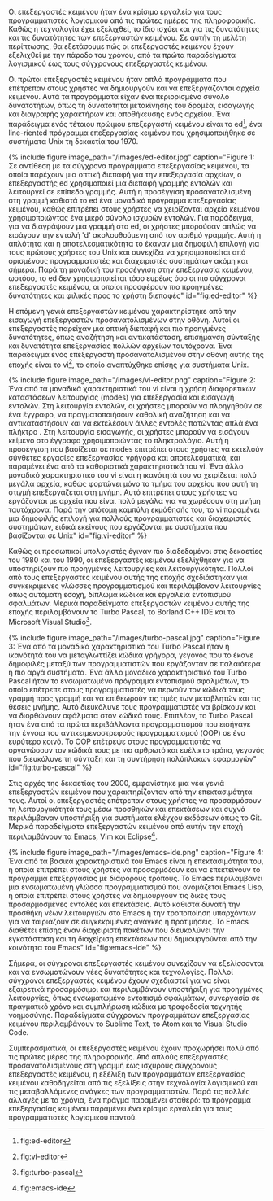 Οι επεξεργαστές κειμένου ήταν ένα κρίσιμο εργαλείο για τους προγραμματιστές λογισμικού από τις πρώτες ημέρες της πληροφορικής. Καθώς η τεχνολογία έχει εξελιχθεί, το ίδιο ισχύει και για τις δυνατότητες και τις δυνατότητες των επεξεργαστών κειμένου. Σε αυτήν τη μελέτη περίπτωσης, θα εξετάσουμε πώς οι επεξεργαστές κειμένου έχουν εξελιχθεί με την πάροδο του χρόνου, από τα πρώτα παραδείγματα λογισμικού έως τους σύγχρονους επεξεργαστές κειμένου. 
 
Οι πρώτοι επεξεργαστές κειμένου ήταν απλά προγράμματα που επέτρεπαν στους χρήστες να δημιουργούν και να επεξεργάζονται αρχεία κειμένου. Αυτά τα προγράμματα είχαν ένα περιορισμένο σύνολο δυνατοτήτων, όπως τη δυνατότητα μετακίνησης του δρομέα, εισαγωγής και διαγραφής χαρακτήρων και αποθήκευσης ενός αρχείου. Ένα παράδειγμα ενός τέτοιου πρώιμου επεξεργαστή κειμένου είναι το ed[^1], ένα line-riented πρόγραμμα επεξεργασίας κειμένου που χρησιμοποιήθηκε σε συστήματα Unix τη δεκαετία του 1970. 

{% include figure image_path="/images/ed-editor.jpg" caption="Figure 1: Σε αντίθεση με τα σύγχρονα προγράμματα επεξεργασίας κειμένου, τα οποία παρέχουν μια οπτική διεπαφή για την επεξεργασία αρχείων, ο επεξεργαστής ed χρησιμοποιεί μια διεπαφή γραμμής εντολών και λειτουργεί σε επίπεδο γραμμής. Αυτή η προσέγγιση προσανατολισμένη στη γραμμή καθιστά το ed ένα μοναδικό πρόγραμμα επεξεργασίας κειμένου, καθώς επιτρέπει στους χρήστες να χειρίζονται αρχεία κειμένου χρησιμοποιώντας ένα μικρό σύνολο ισχυρών εντολών. Για παράδειγμα, για να διαγράψουν μια γραμμή στο ed, οι χρήστες μπορούσαν απλώς να εισάγουν την εντολή 'd' ακολουθούμενη από τον αριθμό γραμμής. Αυτή η απλότητα και η αποτελεσματικότητα το έκαναν μια δημοφιλή επιλογή για τους πρώτους χρήστες του Unix και συνεχίζει να χρησιμοποιείται από ορισμένους προγραμματιστές και διαχειριστές συστημάτων ακόμη και σήμερα. Παρά τη μοναδική του προσέγγιση στην επεξεργασία κειμένου, ωστόσο, το ed δεν χρησιμοποιείται τόσο ευρέως όσο οι πιο σύγχρονοι επεξεργαστές κειμένου, οι οποίοι προσφέρουν πιο προηγμένες δυνατότητες και φιλικές προς το χρήστη διεπαφές" id="fig:ed-editor" %}
 
Η επόμενη γενιά επεξεργαστών κειμένου χαρακτηρίστηκε από την εισαγωγή επεξεργαστών προσανατολισμένων στην οθόνη. Αυτοί οι επεξεργαστές παρείχαν μια οπτική διεπαφή και πιο προηγμένες δυνατότητες, όπως αναζήτηση και αντικατάσταση, επισήμανση σύνταξης και δυνατότητα επεξεργασίας πολλών αρχείων ταυτόχρονα. Ένα παράδειγμα ενός επεξεργαστή προσανατολισμένου στην οθόνη αυτής της εποχής είναι το vi[^2], το οποίο αναπτύχθηκε επίσης για συστήματα Unix. 

{% include figure image_path="/images/vi-editor.png" caption="Figure 2: Ένα από τα μοναδικά χαρακτηριστικά του vi είναι η χρήση διαφορετικών καταστάσεων λειτουργίας (modes) για επεξεργασία και εισαγωγή εντολών. Στη λειτουργία εντολών, οι χρήστες μπορούν να πλοηγηθούν σε ένα έγγραφο, να πραγματοποιήσουν καθολική αναζήτηση και να αντικαταστήσουν και να εκτελέσουν άλλες εντολές πατώντας απλά ένα πλήκτρο . Στη λειτουργία εισαγωγής, οι χρήστες μπορούν να εισάγουν κείμενο στο έγγραφο χρησιμοποιώντας το πληκτρολόγιο. Αυτή η προσέγγιση που βασίζεται σε modes επιτρέπει στους χρήστες να εκτελούν σύνθετες εργασίες επεξεργασίας γρήγορα και αποτελεσματικά, και παραμένει ένα από τα καθοριστικά χαρακτηριστικά του vi. Ένα άλλο μοναδικό χαρακτηριστικό του vi είναι η ικανότητά του να χειρίζεται πολύ μεγάλα αρχεία, καθώς φορτώνει μόνο το τμήμα του αρχείου που αυτή τη στιγμή επεξεργάζεται στη μνήμη. Αυτό επιτρέπει στους χρήστες να εργάζονται με αρχεία που είναι πολύ μεγάλα για να χωρέσουν στη μνήμη ταυτόχρονα. Παρά την απότομη καμπύλη εκμάθησής του, το vi παραμένει μια δημοφιλής επιλογή για πολλούς προγραμματιστές και διαχειριστές συστημάτων, ειδικά εκείνους που εργάζονται με συστήματα που βασίζονται σε Unix" id="fig:vi-editor" %}
 
Καθώς οι προσωπικοί υπολογιστές έγιναν πιο διαδεδομένοι στις δεκαετίες του 1980 και του 1990, οι επεξεργαστές κειμένου εξελίχθηκαν για να υποστηρίζουν πιο προηγμένες λειτουργίες και λειτουργικότητα. Πολλοί από τους επεξεργαστές κειμένου αυτής της εποχής σχεδιάστηκαν για συγκεκριμένες γλώσσες προγραμματισμού και περιλάμβαναν λειτουργίες όπως αυτόματη εσοχή, δίπλωμα κώδικα και εργαλεία εντοπισμού σφαλμάτων. Μερικά παραδείγματα επεξεργαστών κειμένου αυτής της εποχής περιλαμβάνουν το Turbo Pascal, το Borland C++ IDE και το Microsoft Visual Studio[^3]. 

{% include figure image_path="/images/turbo-pascal.jpg" caption="Figure 3: Ένα από τα μοναδικά χαρακτηριστικά του Turbo Pascal ήταν η ικανότητά του να μεταγλωττίζει κώδικα γρήγορα, γεγονός που το έκανε δημοφιλές μεταξύ των προγραμματιστών που εργάζονταν σε παλαιότερα ή πιο αργά συστήματα. Ένα άλλο μοναδικό χαρακτηριστικό του Turbo Pascal ήταν το ενσωματωμένο πρόγραμμα εντοπισμού σφαλμάτων, το οποίο επέτρεπε στους προγραμματιστές να περνούν τον κώδικά τους γραμμή προς γραμμή και να επιθεωρούν τις τιμές των μεταβλητών και τις θέσεις μνήμης. Αυτό διευκόλυνε τους προγραμματιστές να βρίσκουν και να διορθώνουν σφάλματα στον κώδικά τους. Επιπλέον, το Turbo Pascal ήταν ένα από τα πρώτα περιβάλλοντα προγραμματισμού που εισήγαγε την έννοια του αντικειμενοστρεφούς προγραμματισμού (OOP) σε ένα ευρύτερο κοινό. Το OOP επέτρεψε στους προγραμματιστές να οργανώσουν τον κώδικά τους με πιο αρθρωτό και ευέλικτο τρόπο, γεγονός που διευκόλυνε τη σύνταξη και τη συντήρηση πολύπλοκων εφαρμογών" id="fig:turbo-pascal" %}
 
Στις αρχές της δεκαετίας του 2000, εμφανίστηκε μια νέα γενιά επεξεργαστών κειμένου που χαρακτηρίζονταν από την επεκτασιμότητα τους. Αυτοί οι επεξεργαστές επέτρεπαν στους χρήστες να προσαρμόσουν τη λειτουργικότητά τους μέσω προσθηκών και επεκτάσεων και συχνά περιλάμβαναν υποστήριξη για συστήματα ελέγχου εκδόσεων όπως το Git. Μερικά παραδείγματα επεξεργαστών κειμένου από αυτήν την εποχή περιλαμβάνουν τα Emacs, Vim και Eclipse[^4]. 
 
{% include figure image_path="/images/emacs-ide.png" caption="Figure 4: Ένα από τα βασικά χαρακτηριστικά του Emacs είναι η επεκτασιμότητα του, η οποία επιτρέπει στους χρήστες να προσαρμόζουν και να επεκτείνουν το πρόγραμμα επεξεργασίας με διάφορους τρόπους. Το Emacs περιλαμβάνει μια ενσωματωμένη γλώσσα προγραμματισμού που ονομάζεται Emacs Lisp, η οποία επιτρέπει στους χρήστες να δημιουργούν τις δικές τους προσαρμοσμένες εντολές και επεκτάσεις. Αυτό καθιστά δυνατή την προσθήκη νέων λειτουργιών στο Emacs ή την τροποποίηση υπαρχόντων για να ταιριάζουν σε συγκεκριμένες ανάγκες ή προτιμήσεις. Το Emacs διαθέτει επίσης έναν διαχειριστή πακέτων που διευκολύνει την εγκατάσταση και τη διαχείριση επεκτάσεων που δημιουργούνται από την κοινότητα του Emacs" id="fig:emacs-ide" %}

Σήμερα, οι σύγχρονοι επεξεργαστές κειμένου συνεχίζουν να εξελίσσονται και να ενσωματώνουν νέες δυνατότητες και τεχνολογίες. Πολλοί σύγχρονοι επεξεργαστές κειμένου έχουν σχεδιαστεί για να είναι εξαιρετικά προσαρμόσιμοι και περιλαμβάνουν υποστήριξη για προηγμένες λειτουργίες, όπως ενσωματωμένο εντοπισμό σφαλμάτων, συνεργασία σε πραγματικό χρόνο και συμπλήρωση κώδικα με τροφοδοσία τεχνητής νοημοσύνης. Παραδείγματα σύγχρονων προγραμμάτων επεξεργασίας κειμένου περιλαμβάνουν το Sublime Text, το Atom και το Visual Studio Code. 
 
Συμπερασματικά, οι επεξεργαστές κειμένου έχουν προχωρήσει πολύ από τις πρώτες μέρες της πληροφορικής. Από απλούς επεξεργαστές προσανατολισμένους στη γραμμή έως ισχυρούς σύγχρονους επεξεργαστές κειμένου, η εξέλιξη των προγραμμάτων επεξεργασίας κειμένου καθοδηγείται από τις εξελίξεις στην τεχνολογία λογισμικού και τις μεταβαλλόμενες ανάγκες των προγραμματιστών. Παρά τις πολλές αλλαγές με τα χρόνια, ένα πράγμα παραμένει σταθερό: το πρόγραμμα επεξεργασίας κειμένου παραμένει ένα κρίσιμο εργαλείο για τους προγραμματιστές λογισμικού παντού.

[^1]: fig:ed-editor

[^2]: fig:vi-editor

[^3]: fig:turbo-pascal

[^4]: fig:emacs-ide
